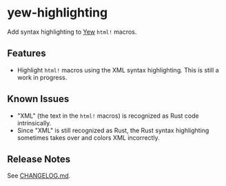 # yew-highlighting

Add syntax highlighting to [Yew](https://yew.rs/) `html!` macros.

## Features

- Highlight `html!` macros using the XML syntax highlighting. This is still a
  work in progress.

## Known Issues

- "XML" (the text in the `html!` macros) is recognized as Rust code
  intrinsically.
- Since "XML" is still recognized as Rust, the Rust syntax highlighting
  sometimes takes over and colors XML incorrectly.

## Release Notes

See [CHANGELOG.md](CHANGELOG.md).